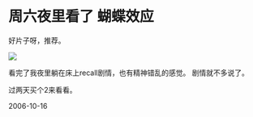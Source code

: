 # 周六夜里看了 蝴蝶效应

好片子呀，推荐。

![](http://cimg.163.com/movie/0402/01/be00.jpg)

看完了我夜里躺在床上recall剧情，也有精神错乱的感觉。
剧情就不多说了。

过两天买个2来看看。

2006-10-16